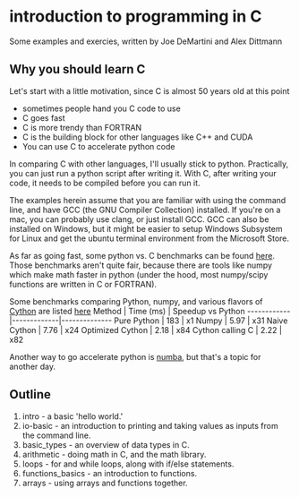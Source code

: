 # introduction to programming in C
Some examples and exercies, written by Joe DeMartini and Alex Dittmann

## Why you should learn C
Let's start with a little motivation, since C is almost 50 years old at this point
* sometimes people hand you C code to use
* C goes fast
* C is more trendy than FORTRAN
* C is the building block for other languages like C++ and CUDA
* You can use C to accelerate python code

In comparing C with other languages, I'll usually stick to python. Practically, you can just run a python script after writing it.
With C, after writing your code, it needs to be compiled before you can run it. 

The examples herein assume that you are familiar with using the command line, and have GCC (the GNU Compiler Collection) installed.
If you're on a mac, you can probably use clang, or just install GCC. GCC can also be installed on Windows, but it might be easier
to setup Windows Subsystem for Linux and get the ubuntu terminal environment from the Microsoft Store.

As far as going fast, some python vs. C benchmarks can be found [here](https://benchmarksgame-team.pages.debian.net/benchmarksgame/fastest/python3-gcc.html).
Those benchmarks aren't quite fair, because there are tools like numpy which make math faster in python (under the hood, most 
numpy/scipy functions are written in C or FORTRAN). 

Some benchmarks comparing Python, numpy, and various flavors of [Cython](https://cython.org/) are listed [here](https://notes-on-cython.readthedocs.io/en/latest/std_dev.html)
Method | Time (ms) | Speedup vs Python
------------|-------------|--------------
Pure Python | 183 | x1
Numpy | 5.97 | x31
Naive Cython | 7.76 | x24
Optimized Cython | 2.18 | x84
Cython calling C | 2.22 | x82

Another way to go accelerate python is [numba](https://numba.readthedocs.io/en/stable/user/5minguide.html), but that's a topic for another day.

## Outline
1. intro - a basic 'hello world.'
2. io-basic - an introduction to printing and taking values as inputs from the command line.
3. basic_types - an overview of data types in C.
4. arithmetic - doing math in C, and the math library.
5. loops - for and while loops, along with if/else statements.
6. functions_basics - an introduction to functions.
7. arrays - using arrays and functions together.
